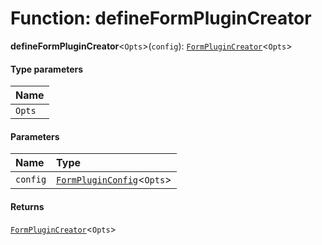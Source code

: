 # Function: defineFormPluginCreator

**defineFormPluginCreator**<`Opts`>(`config`): [`FormPluginCreator`](/auto-docs/editor/types/FormPluginCreator.md)<`Opts`>

#### Type parameters

| Name |
| :------ |
| `Opts` |

#### Parameters

| Name | Type |
| :------ | :------ |
| `config` | [`FormPluginConfig`](/auto-docs/editor/interfaces/FormPluginConfig.md)<`Opts`> |

#### Returns

[`FormPluginCreator`](/auto-docs/editor/types/FormPluginCreator.md)<`Opts`>
